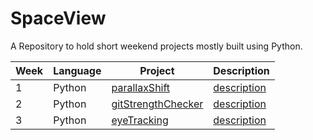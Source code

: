 # SpaceView
A Repository to hold short weekend projects mostly built using Python.

| Week | Language | Project | Description |
|------|----------|---------|-------------|
| 1    | Python   | [parallaxShift](https://github.com/jay-sharmaa/WeeklyProjects/tree/main/parallexShift) | [description](https://github.com/jay-sharmaa/WeeklyProjects/blob/main/parallexShift/parallexFile.md) |
| 2    | Python   | [gitStrengthChecker](https://github.com/jay-sharmaa/WeeklyProjects/tree/main/gitStrengthChecker) | [description](https://github.com/jay-sharmaa/WeeklyProjects/tree/main/gitStrengthChecker/gitStrengthChecker.md) |
| 3    | Python   | [eyeTracking](https://github.com/jay-sharmaa/WeeklyProjects/tree/main/eyeTracking) | [description](https://github.com/jay-sharmaa/WeeklyProjects/tree/main/eyeTracking/eyeTracking.md)